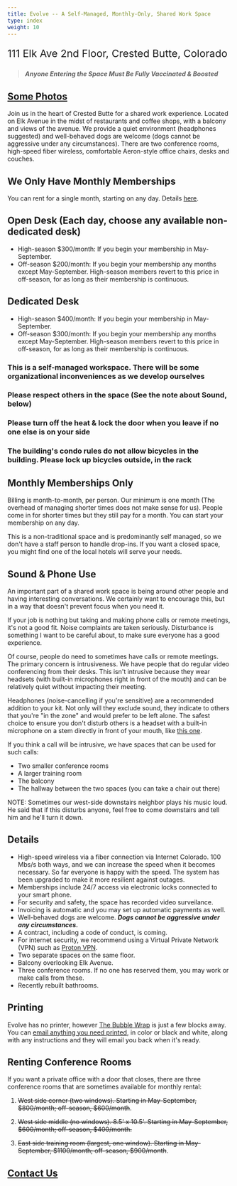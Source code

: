```yaml
---
title: Evolve -- A Self-Managed, Monthly-Only, Shared Work Space
type: index
weight: 10
---
```


<p style="font-size:23px">111 Elk Ave 2nd Floor, Crested Butte, Colorado</p>

> ***Anyone Entering the Space Must Be Fully Vaccinated & Boosted***

## [Some Photos](https://www.instagram.com/evolve.crestedbutte/)

Join us in the heart of Crested Butte for a shared work experience. Located on
Elk Avenue in the midst of restaurants and coffee shops, with a balcony and
views of the avenue. We provide a quiet environment (headphones suggested) and
well-behaved dogs are welcome (dogs cannot be aggressive under any circumstances).
There are two conference rooms, high-speed fiber
wireless, comfortable Aeron-style office chairs, desks and couches.

## We Only Have Monthly Memberships

You can rent for a single month, starting on any day. Details [here](https://www.evolvework.co/evolve/#monthly-memberships-only).

## Open Desk (Each day, choose any available non-dedicated desk)

- High-season $300/month: If you begin your membership in May-September.
- Off-season $200/month: If you begin your membership any months except May-September. High-season members revert to this price in off-season, for as long as their membership is continuous.

## Dedicated Desk

- High-season $400/month: If you begin your membership in May-September.
- Off-season $300/month: If you begin your membership any months except May-September. High-season members revert to this price in off-season, for as long as their membership is continuous.

### This is a self-managed workspace. There will be some organizational inconveniences as we develop ourselves

### Please respect others in the space (See the note about Sound, below)

### Please turn off the heat & lock the door when you leave if no one else is on your side

### The building's condo rules do not allow bicycles in the building. Please lock up bicycles outside, in the rack

## Monthly Memberships Only

Billing is month-to-month, per person. Our minimum is one month (The overhead of
managing shorter times does not make sense for us). People come in for shorter
times but they still pay for a month. You can start your membership on any day.

This is a non-traditional space and is predominantly self managed,
so we don't have a staff person to handle drop-ins. If you want a
closed space, you might find one of the local hotels will serve your needs.

## Sound & Phone Use

An important part of a shared work space is being around other people and having
interesting conversations. We certainly want to encourage this, but in a way
that doesn't prevent focus when you need it.

If your job is nothing but taking and making phone calls or remote meetings,
it's not a good fit. Noise complaints are taken seriously. Disturbance is
something I want to be careful about, to make sure everyone has a good
experience.

Of course, people do need to sometimes have calls or remote meetings. The
primary concern is intrusiveness. We have people that do regular video
conferencing from their desks. This isn't intrusive because they wear headsets
(with built-in microphones right in front of the mouth) and can be relatively
quiet without impacting their meeting.

Headphones (noise-cancelling if you're sensitive) are a recommended addition to
your kit. Not only will they exclude sound, they indicate to others
that you're "in the zone" and would prefer to be left alone. The safest choice
to ensure you don't disturb others is a headset with a built-in microphone on
a stem directly in front of your mouth, like [this
one](https://smile.amazon.com/gp/product/B000UXZQ42/ref=ppx_yo_dt_b_asin_title_o02_s00?ie=UTF8&psc=1).

If you think a call will be intrusive, we have spaces that can be used for such
calls:

- Two smaller conference rooms
- A larger training room
- The balcony
- The hallway between the two spaces (you can take a chair out there)

NOTE: Sometimes our west-side downstairs neighbor plays his music loud.
He said that if this disturbs anyone, feel free to come downstairs and tell him and he'll turn it down.

## Details

- High-speed wireless via a fiber connection via Internet Colorado. 100 Mbs/s
  both ways, and we can increase the speed when it becomes necessary. So far
  everyone is happy with the speed. The system has been upgraded to make it
  more resilient against outages.
- Memberships include 24/7 access via electronic locks connected to your smart
  phone.
- For security and safety, the space has recorded video surveilance.
- Invoicing is automatic and you may set up automatic payments as well.
- Well-behaved dogs are welcome. ***Dogs cannot be aggressive under any circumstances.***
- A contract, including a code of conduct, is coming.
- For internet security, we recommend using a Virtual Private Network (VPN) such as
  <a href="https://protonvpn.com/" target="_blank" rel="noopener noreferrer">Proton VPN</a>.
- Two separate spaces on the same floor.
- Balcony overlooking Elk Avenue.
- Three conference rooms. If no one has reserved them, you may work or make calls from these.
- Recently rebuilt bathrooms.

## Printing

Evolve has no printer, however [The Bubble Wrap](https://www.wrapcb.com/Products-Services/Print-Document-Services) is just a few blocks away.
You can [email anything you need printed](https://www.wrapcb.com/Contact-Us), in color or black and white, along with any instructions and
they will email you back when it's ready.

## Renting Conference Rooms

If you want a private office with a door that closes, there are three conference rooms
that are sometimes available for monthly rental:

1. ~~West side corner (two windows). Starting in May-September, $800/month; off-season, $600/month~~.

2. ~~West side middle (no windows). 8.5' x 10.5'. Starting in May-September, $600/month; off-season, $400/month.~~

3. ~~East side training room (largest, one window). Starting in May-September, $1100/month; off-season, $900/month~~.

## [Contact Us](https://www.evolvework.co/contact/)
